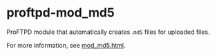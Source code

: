proftpd-mod_md5
===============

ProFTPD module that automatically creates .`md5` files for uploaded files.

For more information, see [mod_md5.html](https://htmlpreview.github.io/?https://github.com/Castaglia/proftpd-mod_md5/blob/master/mod_md5.html).
